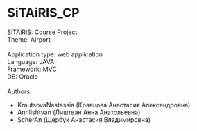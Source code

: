 # SiTAiRIS_CP
SiTAiRIS: Course Project <br>
Theme: Airport <br>
 <br>
Application type: web application <br>
Language: JAVA  <br>
Framework: MVC <br>
DB: Oracle <br>
 <br>
Authors:
 - KrautsovaNastassia (Кравцова Анастасия Александровна)
 - Annlishtvan (Лиштван Анна Анатольевна)
 - ScherAn (Щербук Анастасия Владимировна) 

